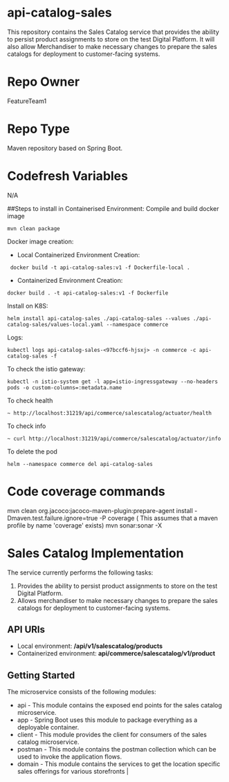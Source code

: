 # api-catalog-sales
This repository contains the Sales Catalog service that provides the ability to persist product assignments to store on the test Digital Platform. It will also allow Merchandiser to make necessary changes to prepare the sales catalogs for deployment to customer-facing systems.

# Repo Owner
 FeatureTeam1

# Repo Type
Maven repository based on Spring Boot.

# Codefresh Variables
N/A

##Steps to install in Containerised Environment:
 Compile and build docker image
 ```
 mvn clean package
 ```
 Docker image creation:

 * Local Containerized Environment Creation:
 ```
  docker build -t api-catalog-sales:v1 -f Dockerfile-local .
 ```
 * Containerized Environment Creation:
 ```
 docker build . -t api-catalog-sales:v1 -f Dockerfile
 ```

 Install on K8S:
 ```
 helm install api-catalog-sales ./api-catalog-sales --values ./api-catalog-sales/values-local.yaml --namespace commerce
 ```

 Logs:
 ```
 kubectl logs api-catalog-sales-<97bccf6-hjsxj> -n commerce -c api-catalog-sales -f
 ```
 To check the istio gateway:
 ```
 kubectl -n istio-system get -l app=istio-ingressgateway --no-headers pods -o custom-columns=:metadata.name
 ```
 To check health
 ```
 ~ http://localhost:31219/api/commerce/salescatalog/actuator/health
 ```
 To check info
 ```
 ~ curl http://localhost:31219/api/commerce/salescatalog/actuator/info
 ```
To delete the pod
```
helm --namespace commerce del api-catalog-sales
```
# Code coverage commands
mvn clean org.jacoco:jacoco-maven-plugin:prepare-agent install -Dmaven.test.failure.ignore=true -P coverage ( This assumes that a maven profile by name 'coverage' exists)
mvn sonar:sonar -X

 # Sales Catalog Implementation

 The service currently performs the following tasks:
 1. Provides the ability to persist product assignments to store on the test Digital Platform.
 2. Allows merchandiser to make necessary changes to prepare the sales catalogs for deployment to customer-facing systems.


 ## API URIs

 * Local environment: **/api/v1/salescatalog/products**
 * Containerized environment: **api/commerce/salescatalog/v1/product**

 ## Getting Started

 The microservice consists of the following modules:
 * api - This module contains the exposed end points for the sales catalog microservice.
 * app - Spring Boot uses this module to package everything as a deployable container.
 * client - This module provides the client for consumers of the sales catalog microservice.
 * postman - This module contains the postman collection which can be used to invoke the application flows.
 * domain - This module contains the services to get the location specific sales offerings for various storefronts
|